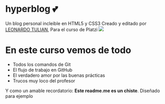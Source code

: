 
# hyperblog 💕
Un blog personal incleible en HTML5 y CSS3 
Creado y editado por [LEONARDO TULIAN](https://www.linkedin.com/in/leonardo-ezequiel-tulian-305696149/ "Leonardo Tulian"), Para el curso de Platzi
![](https://scontent.fcor2-1.fna.fbcdn.net/v/t31.0-8/s960x960/26116206_1948125071869186_4970054564193402270_o.jpg?_nc_cat=107&_nc_ohc=Mf97gUEDduYAX-rl2k6&_nc_ht=scontent.fcor2-1.fna&_nc_tp=1002&oh=3ca42b2ebacf8a8fb244e5f20839b505&oe=5EA699B2)
# En este curso vemos de todo
- Todos los comandos de Git 
- El flujo de trabajo en GitHub
- El verdadero amor por las buenas prácticas
- Trucos muy loco del profesor 

Y como un amable recordatorio: **Este readme.me es un chiste**. Diseñado para ejemplo
